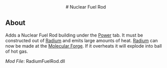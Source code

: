 
<div align="center">
# Nuclear Fuel Rod
</div>

## About
Adds a Nuclear Fuel Rod building under the [Power](https://oxygennotincluded.gamepedia.com/Power) tab.
It must be constructed out of [Radium](https://oxygennotincluded.gamepedia.com/Radium) and emits large amounts of heat.
[Radium](https://oxygennotincluded.gamepedia.com/Radium) can now be made at the [Molecular Forge](https://oxygennotincluded.gamepedia.com/Molecular_Forge).
If it overheats it will explode into ball of hot gas.


*Mod File*: RadiumFuelRod.dll
